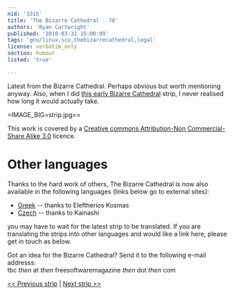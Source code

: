 ```yaml
---
nid: '3315'
title: 'The Bizarre Cathedral - 70'
authors: 'Ryan Cartwright'
published: '2010-03-31 15:00:09'
tags: 'gnu/linux,sco,thebizarrecathedral,legal'
license: verbatim_only
section: humour
listed: 'true'

---
```

Latest from the Bizarre Cathedral. Perhaps obvious but worth mentioning anyway. Also, when I did [this early Bizarre Cathedral](/columns/bizarre_cathedral_3) strip, I never realised how long it would actually take.

<!--break-->

=IMAGE_BIG=strip.jpg==

This work is covered by a [Creative commons Attribution-Non Commercial-Share Alike 3.0](http://creativecommons.org/licenses/by-nc-sa/3.0/) licence.

# Other languages

Thanks to the hard work of others, The Bizarre Cathedral is now also available in the following languages (links below go to external sites):

* [Greek](http://elkosmas.gr/category/bizarre-cathedral/) -- thanks to Eleftherios Kosmas
* [Czech](http://bizcat-cesky.kx.cz/) -- thanks to Kainashi

you may have to wait for the latest strip to be translated. If you are translating the strips into other languages and would like a link here, please get in touch as below.

Got an idea for the Bizarre Cathedral? Send it to the following e-mail addresss:  
tbc _then_ at _then_ freesoftwaremagazine _then_ dot _then_ com

[<< Previous strip](http://www.freesoftwaremagazine.com/columns/bizarre_cathedral_69) | [Next strip >>](http://www.freesoftwaremagazine.com/columns/bizarre_cathedral_71)